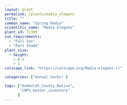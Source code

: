 ```yaml
---
layout: plant                                                              
permalink: /plants/madia_elegans
title: ""
common_name: "Spring Madia"
scientific_name: "Madia Elegans"
plant_id: 7c389
sun_requirements:
  - "Full Sun"
  - "Part Shade"
plant_size:
  - height: 
    - 0.5
    - 1
calscape_link: "https://calscape.org/Madia-elegans-()"

categories: ["Annual herbs" ]

tags: ["Humboldt_County_Native",
       "CNPS_master_inventory"
      ]
---
```


